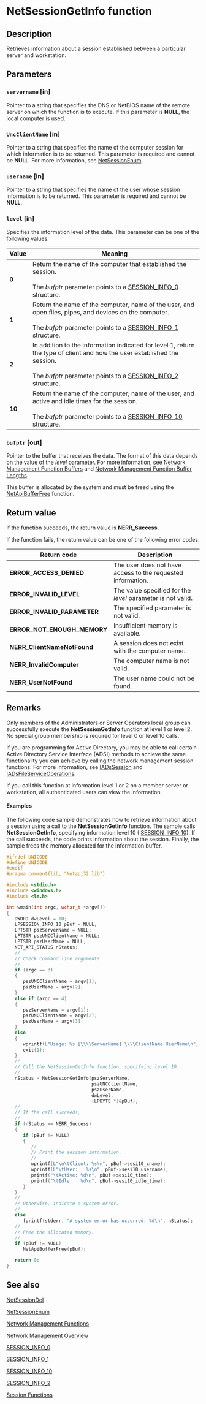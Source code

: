 # NetSessionGetInfo function

## Description

Retrieves information about a session established between a particular server and workstation.

## Parameters

### `servername` [in]

Pointer to a string that specifies the DNS or NetBIOS name of the remote server on which the function is to execute. If this parameter is **NULL**, the local computer is used.

### `UncClientName` [in]

Pointer to a string that specifies the name of the computer session for which information is to be returned. This parameter is required and cannot be **NULL**. For more information, see
[NetSessionEnum](https://learn.microsoft.com/windows/desktop/api/lmshare/nf-lmshare-netsessionenum).

### `username` [in]

Pointer to a string that specifies the name of the user whose session information is to be returned. This parameter is required and cannot be **NULL**.

### `level` [in]

Specifies the information level of the data. This parameter can be one of the following values.

| Value | Meaning |
| --- | --- |
| **0** | Return the name of the computer that established the session. <br><br>The *bufptr* parameter points to a [SESSION_INFO_0](https://learn.microsoft.com/windows/desktop/api/lmshare/ns-lmshare-session_info_0) structure. |
| **1** | Return the name of the computer, name of the user, and open files, pipes, and devices on the computer. <br><br>The *bufptr* parameter points to a [SESSION_INFO_1](https://learn.microsoft.com/windows/desktop/api/lmshare/ns-lmshare-session_info_1) structure. |
| **2** | In addition to the information indicated for level 1, return the type of client and how the user established the session. <br><br>The *bufptr* parameter points to a [SESSION_INFO_2](https://learn.microsoft.com/windows/desktop/api/lmshare/ns-lmshare-session_info_2) structure. |
| **10** | Return the name of the computer; name of the user; and active and idle times for the session. <br><br>The *bufptr* parameter points to a [SESSION_INFO_10](https://learn.microsoft.com/windows/desktop/api/lmshare/ns-lmshare-session_info_10) structure. |

### `bufptr` [out]

Pointer to the buffer that receives the data. The format of this data depends on the value of the *level* parameter. For more information, see
[Network Management Function Buffers](https://learn.microsoft.com/windows/desktop/NetMgmt/network-management-function-buffers) and
[Network Management Function Buffer Lengths](https://learn.microsoft.com/windows/desktop/NetMgmt/network-management-function-buffer-lengths).

This buffer is allocated by the system and must be freed using the
[NetApiBufferFree](https://learn.microsoft.com/windows/desktop/api/lmapibuf/nf-lmapibuf-netapibufferfree) function.

## Return value

If the function succeeds, the return value is **NERR_Success**.

If the function fails, the return value can be one of the following error codes.

| Return code | Description |
| --- | --- |
| **ERROR_ACCESS_DENIED** | The user does not have access to the requested information. |
| **ERROR_INVALID_LEVEL** | The value specified for the *level* parameter is not valid. |
| **ERROR_INVALID_PARAMETER** | The specified parameter is not valid. |
| **ERROR_NOT_ENOUGH_MEMORY** | Insufficient memory is available. |
| **NERR_ClientNameNotFound** | A session does not exist with the computer name. |
| **NERR_InvalidComputer** | The computer name is not valid. |
| **NERR_UserNotFound** | The user name could not be found. |

## Remarks

Only members of the Administrators or Server Operators local group can successfully execute the
**NetSessionGetInfo** function at level 1 or level 2. No special group membership is required for level 0 or level 10 calls.

If you are programming for Active Directory, you may be able to call certain Active Directory Service Interface (ADSI) methods to achieve the same functionality you can achieve by calling the network management session functions. For more information, see
[IADsSession](https://learn.microsoft.com/windows/desktop/api/iads/nn-iads-iadssession) and
[IADsFileServiceOperations](https://learn.microsoft.com/windows/desktop/api/iads/nn-iads-iadsfileserviceoperations).

If you call this function at information level 1 or 2 on a member server or workstation, all authenticated users can view the information.

#### Examples

The following code sample demonstrates how to retrieve information about a session using a call to the
**NetSessionGetInfo** function. The sample calls
**NetSessionGetInfo**, specifying information level 10 (
[SESSION_INFO_10](https://learn.microsoft.com/windows/desktop/api/lmshare/ns-lmshare-session_info_10)). If the call succeeds, the code prints information about the session. Finally, the sample frees the memory allocated for the information buffer.

```cpp
#ifndef UNICODE
#define UNICODE
#endif
#pragma comment(lib, "Netapi32.lib")

#include <stdio.h>
#include <windows.h>
#include <lm.h>

int wmain(int argc, wchar_t *argv[])
{
   DWORD dwLevel = 10;
   LPSESSION_INFO_10 pBuf = NULL;
   LPTSTR pszServerName = NULL;
   LPTSTR pszUNCClientName = NULL;
   LPTSTR pszUserName = NULL;
   NET_API_STATUS nStatus;
   //
   // Check command line arguments.
   //
   if (argc == 3)
   {
      pszUNCClientName = argv[1];
      pszUserName = argv[2];
   }
   else if (argc == 4)
   {
      pszServerName = argv[1];
      pszUNCClientName = argv[2];
      pszUserName = argv[3];
   }
   else
   {
      wprintf(L"Usage: %s [\\\\ServerName] \\\\ClientName UserName\n", argv[0]);
      exit(1);
   }
   //
   // Call the NetSessionGetInfo function, specifying level 10.
   //
   nStatus = NetSessionGetInfo(pszServerName,
                               pszUNCClientName,
                               pszUserName,
                               dwLevel,
                               (LPBYTE *)&pBuf);
   //
   // If the call succeeds,
   //
   if (nStatus == NERR_Success)
   {
      if (pBuf != NULL)
      {
         //
         // Print the session information.
         //
         wprintf(L"\n\tClient: %s\n", pBuf->sesi10_cname);
         wprintf(L"\tUser:   %s\n", pBuf->sesi10_username);
         printf("\tActive: %d\n", pBuf->sesi10_time);
         printf("\tIdle:   %d\n", pBuf->sesi10_idle_time);
      }
   }
   //
   // Otherwise, indicate a system error.
   //
   else
      fprintf(stderr, "A system error has occurred: %d\n", nStatus);
   //
   // Free the allocated memory.
   //
   if (pBuf != NULL)
      NetApiBufferFree(pBuf);

   return 0;
}

```

## See also

[NetSessionDel](https://learn.microsoft.com/windows/desktop/api/lmshare/nf-lmshare-netsessiondel)

[NetSessionEnum](https://learn.microsoft.com/windows/desktop/api/lmshare/nf-lmshare-netsessionenum)

[Network
Management Functions](https://learn.microsoft.com/windows/desktop/NetMgmt/network-management-functions)

[Network Management
Overview](https://learn.microsoft.com/windows/desktop/NetMgmt/network-management)

[SESSION_INFO_0](https://learn.microsoft.com/windows/desktop/api/lmshare/ns-lmshare-session_info_0)

[SESSION_INFO_1](https://learn.microsoft.com/windows/desktop/api/lmshare/ns-lmshare-session_info_1)

[SESSION_INFO_10](https://learn.microsoft.com/windows/desktop/api/lmshare/ns-lmshare-session_info_10)

[SESSION_INFO_2](https://learn.microsoft.com/windows/desktop/api/lmshare/ns-lmshare-session_info_2)

[Session
Functions](https://learn.microsoft.com/windows/desktop/NetShare/session-functions)